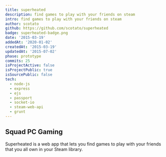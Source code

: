 ```yaml
---
title: superheated
description: find games to play with your friends on steam
intro: find games to play with your friends on steam
author: scotato
github: https://github.com/scotato/superheated
badge: superheated-badge.png
date: '2015-03-19'
addedAt: '2020-01-02'
createdAt: '2015-03-19'
updatedAt: '2015-07-02'
phase: prototype
commits: 25
isProjectActive: false
isProjectPublic: true
isSourcePublic: false
tech: 
  - node-js
  - express
  - ejs
  - passport
  - socket-io
  - steam-web-api
  - grunt
---
```


## Squad PC Gaming
Superheated is a web app that lets you find games to play with your friends that you all own in your Steam library.
